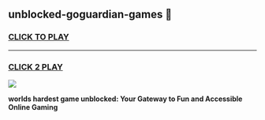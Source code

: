 
## unblocked-goguardian-games 👋
<h3>
<a href="https://premium.freeplayer.one?title=unblocked-goguardian-games&ref=14F">CLICK TO PLAY</a></h3>
<hr>

<h3>
<a href="https://premium.freeplayer.one?title=unblocked-goguardian-games&ref=14F">CLICK 2 PLAY</a>
  
</h3>

<a href="https://premium.freeplayer.one?title=unblocked-goguardian-games&ref=12F/"><img src="https://clearcache.store/games.png"></a>


**worlds hardest game unblocked: Your Gateway to Fun and Accessible Online Gaming**
